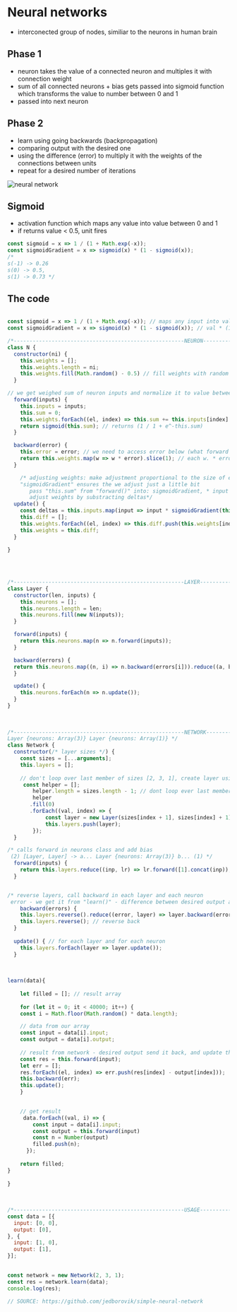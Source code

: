 # Neural networks
* interconected group of nodes, similiar to the neurons in human brain

## Phase 1
* neuron takes the value of a connected neuron and multiples  it with connection weight
* sum of all connected neurons + bias gets passed into sigmoid function which transforms the value to number between 0 and 1
* passed into next neuron

## Phase 2
* learn using going backwards (backpropagation)
* comparing output with the desired one
* using the difference (error) to multiply it with the weights of the connections between units  
* repeat for a desired number of iterations

![neural network](https://upload.wikimedia.org/wikipedia/commons/thumb/4/46/Colored_neural_network.svg/296px-Colored_neural_network.svg.png)

## Sigmoid 
* activation function which maps any value into value between 0 and 1
* if returns value < 0.5, unit fires


```js
const sigmoid = x => 1 / (1 + Math.exp(-x));
const sigmoidGradient = x => sigmoid(x) * (1 - sigmoid(x));
/*
s(-1) -> 0.26
s(0) -> 0.5,
s(1) -> 0.73 */
```


                  
## The code
```js
 
const sigmoid = x => 1 / (1 + Math.exp(-x)); // maps any input into value between 0 and 1
const sigmoidGradient = x => sigmoid(x) * (1 - sigmoid(x)); // val * (1 - val)

/*------------------------------------------------------NEURON----------------------------------------------------------*/
class N {
  constructor(ni) {
    this.weights = [];
    this.weights.length = ni;
    this.weights.fill(Math.random() - 0.5) // fill weights with random numbers
  }

// we get weighed sum of neuron inputs and normalize it to value between 0 and 1 using sigmoid
  forward(inputs) {
    this.inputs = inputs;
    this.sum = 0;
    this.weights.forEach((el, index) => this.sum += this.inputs[index] * this.weights[index])
    return sigmoid(this.sum); // returns (1 / 1 + e^-this.sum)
  }

  backward(error) {
    this.error = error; // we need to access error below (what forward returned - desired output)
    return this.weights.map(w => w * error).slice(1); // each w. * error "slice : don't return bias error" (remove 1st el.)
  }

    /* adjusting weights: make adjustment proportional to the size of error
    "sigmoidGradient" ensures the we adjust just a little bit
       pass "this.sum" from "forward()" into: sigmoidGradient, * input (0 = no adjustment or 1) * error * .5
       adjust weights by substracting deltas*/
  update() {
    const deltas = this.inputs.map(input => input * sigmoidGradient(this.sum) * this.error * .5); // .5 set Step size
    this.diff = [];
    this.weights.forEach((el, index) => this.diff.push(this.weights[index] - deltas[index]));
    this.weights = this.diff;
  }

}

    
    
    
/*------------------------------------------------------LAYER----------------------------------------------------------*/
class Layer {
  constructor(len, inputs) {
    this.neurons = [];
    this.neurons.length = len;
    this.neurons.fill(new N(inputs));   
  }

  forward(inputs) {
    return this.neurons.map(n => n.forward(inputs)); 
  }

  backward(errors) {
  return this.neurons.map((n, i) => n.backward(errors[i])).reduce((a, b) => a + b); // pass each error backwards and get weighted sum
  }

  update() {
    this.neurons.forEach(n => n.update());
  }
}
    
    
    
/*------------------------------------------------------NETWORK---------------------------------------------------------
Layer {neurons: Array(3)} Layer {neurons: Array(1)} */
class Network {
  constructor(/* layer sizes */) {
    const sizes = [...arguments];
    this.layers = [];
      
    // don't loop over last member of sizes [2, 3, 1], create layer using sizes args and push it to "layers"  
     const helper = [];
        helper.length = sizes.length - 1; // dont loop ever last member of sizes
        helper
       .fill(0)
       .forEach((val, index) => {
            const layer = new Layer(sizes[index + 1], sizes[index] + 1);
            this.layers.push(layer);
        });
  }

/* calls forward in neurons class and add bias
 (2) [Layer, Layer] -> a... Layer {neurons: Array(3)} b... (1) */
  forward(inputs) {
    return this.layers.reduce((inp, lr) => lr.forward([1].concat(inp)), inputs); // concat to add bias a is Lr. {neurons: Array(3)}, b: ...(1)   [1].concat add bias
  }


/* reverse layers, call backward in each layer and each neuron
 error - we get it from "learn()" - difference between desired output and our output */
    backward(errors) { 
    this.layers.reverse().reduce((error, layer) => layer.backward(error), errors);
    this.layers.reverse(); // reverse back
  }
    
  update() { // for each layer and for each neuron
    this.layers.forEach(layer => layer.update());
  }
    
    
    
learn(data){
     
    let filled = []; // result array
    
    for (let it = 0; it < 40000; it++) { 
    const i = Math.floor(Math.random() * data.length);

    // data from our array
    const input = data[i].input;
    const output = data[i].output;
  
    // result from network - desired output send it back, and update the connection weights between nodes
    const res = this.forward(input);
    let err = [];
    res.forEach((el, index) => err.push(res[index] - output[index]));  
    this.backward(err);    
    this.update();
    }
    

    // get result
     data.forEach((val, i) => {
        const input = data[i].input;
        const output = this.forward(input)
        const n = Number(output)
        filled.push(n);
      });
    
    return filled;
}
    
}
    
    
    
/*------------------------------------------------------USAGE----------------------------------------------------------*/
const data = [{
  input: [0, 0],
  output: [0],
}, {
  input: [1, 0],
  output: [1],
}];

 
const network = new Network(2, 3, 1);
const res = network.learn(data);
console.log(res);

// SOURCE: https://github.com/jedborovik/simple-neural-network

```
